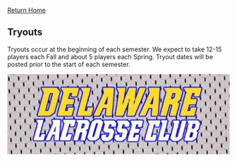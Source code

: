 [Return Home](http://delawarelacrosse.club/index)

## Tryouts

Tryouts occur at the beginning of each semester. We expect to take 12-15 players each Fall and about 5 players each Spring. Tryout dates will be posted prior to the start of each semester.





![Banner](/meshbanner.jpg)
